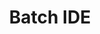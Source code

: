 ---
title: Batch IDE
linkTitle: Batch IDE
description: "eGovFrame기반의 배치 어플리케이션 개발 시 개발자 편의성을 위하여 eclipse기반의 Perspective, Menu, 배치 템플릿 생성 마법사 등을 제공한다."
url: /egovframe-development/implementation-tool/editor/batch-ide
menu:
  depth:
    weight: 10
    parent: "editor"
    identifier: "batch-ide"
---